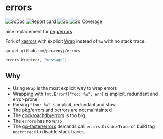 # errors 
[![GoDoc](https://godoc.org/github.com/peczenyj/errors?status.svg)](http://godoc.org/github.com/peczenyj/errors)
[![Report card](https://goreportcard.com/badge/github.com/peczenyj/errors)](https://goreportcard.com/report/github.com/peczenyj/errors)
[![Go](https://github.com/peczenyj/errors/actions/workflows/go.yml/badge.svg)](https://github.com/peczenyj/errors/actions/workflows/go.yml) 
[![Go Coverage](https://github.com/peczenyj/errors/wiki/coverage.svg)](https://raw.githack.com/wiki/peczeny/errors/coverage.html)

nice replacement for [pkg/errors](https://github.com/pkg/errors)

Fork of [xerrors](https://pkg.go.dev/golang.org/x/xerrors) with explicit [Wrap](https://pkg.go.dev/github.com/peczenyj/errors#Wrap) instead of `%w` with no stack trace.

```bash
go get github.com/peczenyj/errors
```

```go
errors.Wrap(err, "message")
```

## Why

* Using `Wrap` is the most explicit way to wrap errors
* Wrapping with `fmt.Errorf("foo: %w", err)` is implicit, redundant and error-prone
* Parsing `"foo: %w"` is implicit, redundant and slow
* The [pkg/errors](https://github.com/pkg/errors) and [xerrors](https://pkg.go.dev/golang.org/x/xerrors) are not maintainted
* The [cockroachdb/errors](https://github.com/cockroachdb/errors) is too big
* The `errors` has no `Wrap`
* The [go-faster/errors](https://github.com/go-faster/errors) demands call `errors.DisableTrace` or build tag `noerrtrace` to disable stack traces.

